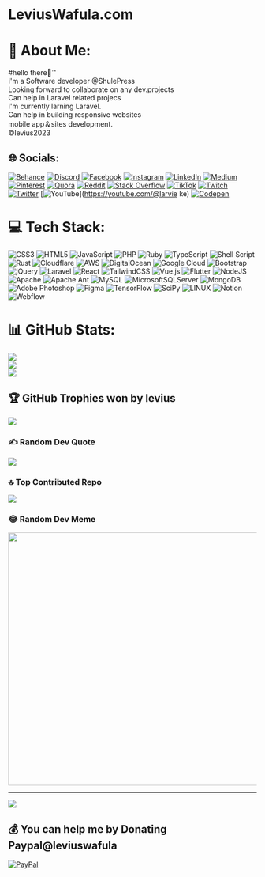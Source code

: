 # LeviusWafula.com
# 💫 About Me:
   #hello there👋™<br>
I'm a Software developer @ShulePress<br>Looking forward to collaborate on any dev.projects<br>Can help in Laravel related projecs<br>I'm currently larning Laravel.<br>Can help in building responsive websites<br> mobile app＆sites development. <br>©levius2023


## 🌐 Socials:
[![Behance](https://img.shields.io/badge/Behance-1769ff?logo=behance&logoColor=white)](https://behance.net/LeviusW) [![Discord](https://img.shields.io/badge/Discord-%237289DA.svg?logo=discord&logoColor=white)](https://discord.gg/LeviusW) [![Facebook](https://img.shields.io/badge/Facebook-%231877F2.svg?logo=Facebook&logoColor=white)](https://facebook.com/larvieKe) [![Instagram](https://img.shields.io/badge/Instagram-%23E4405F.svg?logo=Instagram&logoColor=white)](https://instagram.com/larvieKe) [![LinkedIn](https://img.shields.io/badge/LinkedIn-%230077B5.svg?logo=linkedin&logoColor=white)](https://linkedin.com/in/leviuswafula) [![Medium](https://img.shields.io/badge/Medium-12100E?logo=medium&logoColor=white)](https://medium.com/@leviuswafula) [![Pinterest](https://img.shields.io/badge/Pinterest-%23E60023.svg?logo=Pinterest&logoColor=white)](https://pinterest.com/leviuswafula) [![Quora](https://img.shields.io/badge/Quora-%23B92B27.svg?logo=Quora&logoColor=white)](https://quora.com/profile/leviuswafula528) [![Reddit](https://img.shields.io/badge/Reddit-%23FF4500.svg?logo=Reddit&logoColor=white)](https://reddit.com/user/leviuswafula) [![Stack Overflow](https://img.shields.io/badge/-Stackoverflow-FE7A16?logo=stack-overflow&logoColor=white)](https://stackoverflow.com/users/leviuswafula) [![TikTok](https://img.shields.io/badge/TikTok-%23000000.svg?logo=TikTok&logoColor=white)](https://tiktok.com/@larvieKe) [![Twitch](https://img.shields.io/badge/Twitch-%239146FF.svg?logo=Twitch&logoColor=white)](https://twitch.tv/leviuswafula) [![Twitter](https://img.shields.io/badge/Twitter-%231DA1F2.svg?logo=Twitter&logoColor=white)](https://twitter.com/leviuswafula) [![YouTube](https://img.shields.io/badge/YouTube-%23FF0000.svg?logo=YouTube&logoColor=white)](https://youtube.com/@larvie ke) [![Codepen](https://img.shields.io/badge/Codepen-000000?style=for-the-badge&logo=codepen&logoColor=white)](https://codepen.io/leviuswafula) 

# 💻 Tech Stack:
![CSS3](https://img.shields.io/badge/css3-%231572B6.svg?style=for-the-badge&logo=css3&logoColor=white) ![HTML5](https://img.shields.io/badge/html5-%23E34F26.svg?style=for-the-badge&logo=html5&logoColor=white) ![JavaScript](https://img.shields.io/badge/javascript-%23323330.svg?style=for-the-badge&logo=javascript&logoColor=%23F7DF1E) ![PHP](https://img.shields.io/badge/php-%23777BB4.svg?style=for-the-badge&logo=php&logoColor=white) ![Ruby](https://img.shields.io/badge/ruby-%23CC342D.svg?style=for-the-badge&logo=ruby&logoColor=white) ![TypeScript](https://img.shields.io/badge/typescript-%23007ACC.svg?style=for-the-badge&logo=typescript&logoColor=white) ![Shell Script](https://img.shields.io/badge/shell_script-%23121011.svg?style=for-the-badge&logo=gnu-bash&logoColor=white) ![Rust](https://img.shields.io/badge/rust-%23000000.svg?style=for-the-badge&logo=rust&logoColor=white) ![Cloudflare](https://img.shields.io/badge/Cloudflare-F38020?style=for-the-badge&logo=Cloudflare&logoColor=white) ![AWS](https://img.shields.io/badge/AWS-%23FF9900.svg?style=for-the-badge&logo=amazon-aws&logoColor=white) ![DigitalOcean](https://img.shields.io/badge/DigitalOcean-%230167ff.svg?style=for-the-badge&logo=digitalOcean&logoColor=white) ![Google Cloud](https://img.shields.io/badge/Google%20Cloud-%234285F4.svg?style=for-the-badge&logo=google-cloud&logoColor=white) ![Bootstrap](https://img.shields.io/badge/bootstrap-%23563D7C.svg?style=for-the-badge&logo=bootstrap&logoColor=white) ![jQuery](https://img.shields.io/badge/jquery-%230769AD.svg?style=for-the-badge&logo=jquery&logoColor=white) ![Laravel](https://img.shields.io/badge/laravel-%23FF2D20.svg?style=for-the-badge&logo=laravel&logoColor=white) ![React](https://img.shields.io/badge/react-%2320232a.svg?style=for-the-badge&logo=react&logoColor=%2361DAFB) ![TailwindCSS](https://img.shields.io/badge/tailwindcss-%2338B2AC.svg?style=for-the-badge&logo=tailwind-css&logoColor=white) ![Vue.js](https://img.shields.io/badge/vuejs-%2335495e.svg?style=for-the-badge&logo=vuedotjs&logoColor=%234FC08D) ![Flutter](https://img.shields.io/badge/Flutter-%2302569B.svg?style=for-the-badge&logo=Flutter&logoColor=white) ![NodeJS](https://img.shields.io/badge/node.js-6DA55F?style=for-the-badge&logo=node.js&logoColor=white) ![Apache](https://img.shields.io/badge/apache-%23D42029.svg?style=for-the-badge&logo=apache&logoColor=white) ![Apache Ant](https://img.shields.io/badge/Apache%20Ant-A81C7D?style=for-the-badge&logo=Apache%20Ant&logoColor=white) ![MySQL](https://img.shields.io/badge/mysql-%2300f.svg?style=for-the-badge&logo=mysql&logoColor=white) ![MicrosoftSQLServer](https://img.shields.io/badge/Microsoft%20SQL%20Sever-CC2927?style=for-the-badge&logo=microsoft%20sql%20server&logoColor=white) ![MongoDB](https://img.shields.io/badge/MongoDB-%234ea94b.svg?style=for-the-badge&logo=mongodb&logoColor=white) ![Adobe Photoshop](https://img.shields.io/badge/adobephotoshop-%2331A8FF.svg?style=for-the-badge&logo=adobephotoshop&logoColor=white) 	![Figma](https://img.shields.io/badge/figma-%23F24E1E.svg?style=for-the-badge&logo=figma&logoColor=white) ![TensorFlow](https://img.shields.io/badge/TensorFlow-%23FF6F00.svg?style=for-the-badge&logo=TensorFlow&logoColor=white) ![SciPy](https://img.shields.io/badge/SciPy-%230C55A5.svg?style=for-the-badge&logo=scipy&logoColor=%white) ![LINUX](https://img.shields.io/badge/Linux-FCC624?style=for-the-badge&logo=linux&logoColor=black) ![Notion](https://img.shields.io/badge/Notion-%23000000.svg?style=for-the-badge&logo=notion&logoColor=white) ![Webflow](https://img.shields.io/badge/Webflow-4353FF?style=for-the-badge&logo=webflow&logoColor=white)
# 📊 GitHub Stats:
![](https://github-readme-stats.vercel.app/api?username=Leviuswafula&theme=dark&hide_border=false&include_all_commits=true&count_private=true)<br/>
![](https://github-readme-streak-stats.herokuapp.com/?user=Leviuswafula&theme=dark&hide_border=false)<br/>
![](https://github-readme-stats.vercel.app/api/top-langs/?username=Leviuswafula&theme=dark&hide_border=false&include_all_commits=true&count_private=true&layout=compact)

## 🏆 GitHub Trophies won by levius
![](https://github-profile-trophy.vercel.app/?username=Leviuswafula&theme=radical&no-frame=false&no-bg=false&margin-w=4)

### ✍️ Random Dev Quote
![](https://quotes-github-readme.vercel.app/api?type=horizontal&theme=radical)

### 🔝 Top Contributed Repo
![](https://github-contributor-stats.vercel.app/api?username=Leviuswafula&limit=5&theme=dark&combine_all_yearly_contributions=true)

### 😂 Random Dev Meme
<img src="https://rm.up.railway.app/" width="512px"/>

---
[![](https://visitcount.itsvg.in/api?id=Leviuswafula&icon=0&color=0)](https://visitcount.itsvg.in)

  ## 💰 You can help me by Donating Paypal@leviuswafula
  [![PayPal](https://img.shields.io/badge/PayPal-00457C?style=for-the-badge&logo=paypal&logoColor=white)](https://paypal.me/Leviuswafula) 

  
<!-- Proudly made with love in kenya(Kitale)(https://LaRvi~Tech.itsvg.in ) -->
